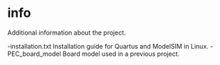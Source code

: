 info
====

Additional information about the project.

-installation.txt	Installation guide for Quartus and ModelSIM in Linux.
-PEC_board_model	Board model used in a previous project.
